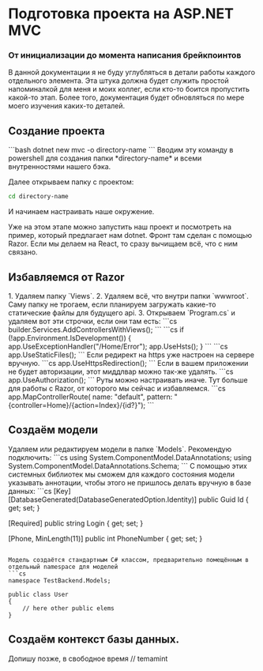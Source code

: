 <h1>Подготовка проекта на ASP.NET MVC</h1>
<h3>От инициализации до момента написания брейкпоинтов</h3>
В данной документации я не буду углубляться в детали работы каждого отдельного элемента. Эта штука должна будет служить простой напоминалкой для меня и моих коллег, если кто-то боится пропустить какой-то этап. Более того, документация будет обновляться по мере моего изучения каких-то деталей.

<h2>Создание проекта</h2>
```bash
dotnet new mvc -o directory-name
```
Вводим эту команду в powershell для создания папки *directory-name* и всеми внутренностями нашего бэка.

Далее открываем папку с проектом:
```bash
cd directory-name
```
И начинаем настраивать наше окружение.

Уже на этом этапе можно запустить наш проект и посмотреть на пример, который предлагает нам dotnet. Фронт там сделан с помощью Razor. Если мы делаем на React, то сразу вычищаем всё, что с ним связано.

<h2>Избавляемся от Razor</h2>
1. Удаляем папку `Views`.
2. Удаляем всё, что внутри папки `wwwroot`. Саму папку не трогаем, если планируем загружать какие-то статические файлы для будущего api.
3. Открываем `Program.cs` и удаляем вот эти строчки, если они там есть:
```cs
builder.Services.AddControllersWithViews();
```
```cs
if (!app.Environment.IsDevelopment())
{
	app.UseExceptionHandler("/Home/Error");
	app.UseHsts();
}
```
```cs
app.UseStaticFiles();
```
Если редирект на https уже настроен на сервере вручную.
```cs
app.UseHttpsRedirection();
```
Если в вашем приложении не будет авторизации, этот миддлвар можно так-же удалять.
```cs
app.UseAuthorization();
```
Руты можно настраивать иначе. Тут больше для работы с Razor, от которого мы сейчас и избавляемся.
```cs
app.MapControllerRoute(
	name: "default",
	pattern: "{controller=Home}/{action=Index}/{id?}");
```

<h2>Создаём модели</h2>
Удаляем или редактируем модели в папке `Models`. Рекомендую подключить:
```cs
using System.ComponentModel.DataAnnotations;
using System.ComponentModel.DataAnnotations.Schema;
```
С помощью этих системных библиотек мы сможем для каждого состояния модели указывать аннотации, чтобы этого не пришлось делать вручную в базе данных:
```cs
[Key]
[DatabaseGenerated(DatabaseGeneratedOption.Identity)]
public Guid Id { get; set; }

[Required]
public string Login { get; set; }

[Phone, MinLength(11)]
public int PhoneNumber { get; set; }
```

Модель создаётся стандартным C# классом, предварительно помещённым в отдельный namespace для моделей
```cs
namespace TestBackend.Models;

public class User
{
	// here other public elems
}
```

<h2>Создаём контекст базы данных.</h2> 
Допишу позже, в свободное время // temamint